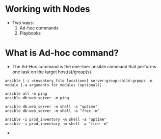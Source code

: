 # Working with Nodes
- Two ways:
    1. Ad-hoc commands
    2. Playbooks

# What is Ad-hoc command?
- The Ad-Hoc command is the one-liner ansible command that performs one task on the target host(s)/group(s).
```
ansible [-i <inventory_file location>] server:group:child-grpups -m module [-a arguments for modules (optional)]
```

```
ansible all -m ping
ansible db:web_server -m ping
```
```
ansible db:web_server -m shell -a "uptime"
ansible db:web_server -m shell -a "free -m"
```
```
ansible -i prod_inventory -m shell -a "uptime"
ansible -i prod_inventory -m shell -a "free -m"
```

- 